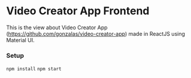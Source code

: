 # Video Creator App Frontend

This is the view about Video Creator App (https://github.com/gonzalas/video-creator-app) made in ReactJS using Material UI.

### Setup

`npm install`
`npm start`
